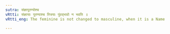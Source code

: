 ```yaml
---
sutra: संज्ञापूरण्योश्च
vRtti: संज्ञायाः पूरण्याश्च स्त्रियाः पुंवद्भावो न भवति ॥
vRtti_eng: The feminine is not changed to masculine, when it is a Name or an Ordinal Numeral.

---
```

